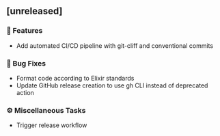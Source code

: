 ## [unreleased]

### 🚀 Features

- Add automated CI/CD pipeline with git-cliff and conventional commits

### 🐛 Bug Fixes

- Format code according to Elixir standards
- Update GitHub release creation to use gh CLI instead of deprecated action

### ⚙️ Miscellaneous Tasks

- Trigger release workflow

